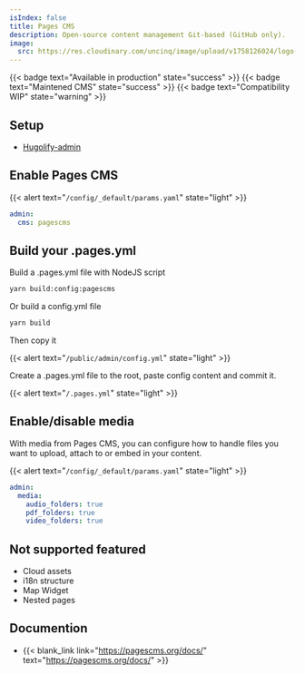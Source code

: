 ```yaml
---
isIndex: false
title: Pages CMS
description: Open-source content management Git-based (GitHub only).
image:
  src: https://res.cloudinary.com/uncinq/image/upload/v1758126024/logo-pages-cms_f6i6vw.svg
---
```

{{< badge text="Available in production" state="success" >}}
{{< badge text="Maintened CMS" state="success" >}}
{{< badge text="Compatibility WIP" state="warning" >}}

## Setup

- [Hugolify-admin](../setup/)

## Enable Pages CMS

{{< alert text="`/config/_default/params.yaml`" state="light" >}}

```yml
admin:
  cms: pagescms
```

## Build your .pages.yml

Build a .pages.yml file with NodeJS script

```bash
yarn build:config:pagescms
```

Or build a config.yml file

```bash
yarn build
```

Then copy it

{{< alert text="`/public/admin/config.yml`" state="light" >}}

Create a .pages.yml file to the root, paste config content and commit it.

{{< alert text="`/.pages.yml`" state="light" >}}

## Enable/disable media

With media from Pages CMS, you can configure how to handle files you want to upload, attach to or embed in your content.

{{< alert text="`/config/_default/params.yaml`" state="light" >}}

```yml
admin:
  media:
    audio_folders: true
    pdf_folders: true
    video_folders: true
```

## Not supported featured

- Cloud assets
- i18n structure
- Map Widget
- Nested pages

## Documention

- {{< blank_link link="https://pagescms.org/docs/" text="https://pagescms.org/docs/" >}}
